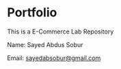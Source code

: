 # Portfolio 
This is a E-Commerce Lab Repository

Name: Sayed Abdus Sobur

Email: sayedabsobur@gmail.com

